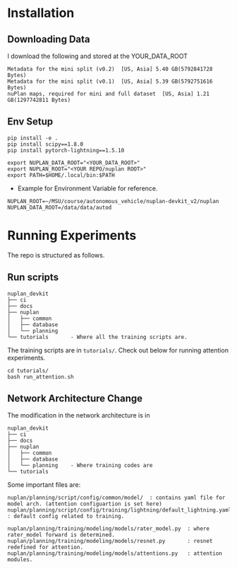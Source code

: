 
# Installation 


## Downloading Data

I download the following and stored at the YOUR_DATA_ROOT

```
Metadata for the mini split (v0.2)  [US, Asia] 5.40 GB(5792841728 Bytes)
Metadata for the mini split (v0.1)  [US, Asia] 5.39 GB(5792751616 Bytes) 
nuPlan maps, required for mini and full dataset  [US, Asia] 1.21 GB(1297742811 Bytes)
```

## Env Setup

```
pip install -e .
pip install scipy==1.8.0
pip install pytorch-lightning==1.5.10

export NUPLAN_DATA_ROOT="<YOUR_DATA_ROOT>"
export NUPLAN_ROOT="<YOUR REPO/nuplan ROOT>"
export PATH=$HOME/.local/bin:$PATH
```

- Example for Environment Variable for reference.
```
NUPLAN_ROOT=~/MSU/course/autonomous_vehicle/nuplan-devkit_v2/nuplan
NUPLAN_DATA_ROOT=/data/data/autod
```

# Running Experiments
The repo is structured as follows. 

## Run scripts
```
nuplan_devkit
├── ci              
├── docs            
├── nuplan          
│   ├── common      
│   ├── database    
│   └── planning    
└── tutorials       - Where all the training scripts are.
```
The training scripts are in `tutorials/`.
Check out below for running attention experiments.
```
cd tutorials/
bash run_attention.sh
```

## Network Architecture Change
The modification in the network architecture is in

```
nuplan_devkit
├── ci              
├── docs            
├── nuplan          
│   ├── common      
│   ├── database    
│   └── planning    - Where training codes are    
└── tutorials      
```

Some important files are:
```
nuplan/planning/script/config/common/model/  : contains yaml file for model arch. (attention configuartion is set here)
nuplan/planning/script/config/training/lightning/default_lightning.yaml  : default config related to training. 

nuplan/planning/training/modeling/models/rater_model.py  : where rater_model forward is determined.
nuplan/planning/training/modeling/models/resnet.py       : resnet redefined for attention.
nuplan/planning/training/modeling/models/attentions.py   : attention modules.
```